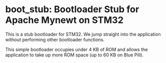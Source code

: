 # boot_stub: Bootloader Stub for Apache Mynewt on STM32

This is a stub bootloader for STM32.  We jump straight into the application without performing other bootloader functions.

This simple bootloader occupies under 4 KB of ROM and allows the application to take up more ROM space (up to 60 KB on Blue Pill).